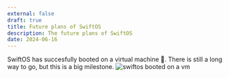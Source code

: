 ```yaml
---
external: false
draft: true
title: Future plans of SwiftOS
description: The future plans of SwiftOS 
date: 2024-06-16
---
```


SwiftOS has succesfully booted on a virtual machine 🎉. There is still a long way to go, but this is a big milestone.
![swiftos booted on a vm](https://github.com/natesworks/natesworks.com/raw/main/content/images/bootable-os.png)

